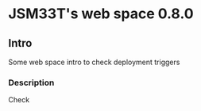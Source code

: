 # JSM33T's web space 0.8.0

## Intro

Some web space intro to check deployment triggers

### Description

Check
